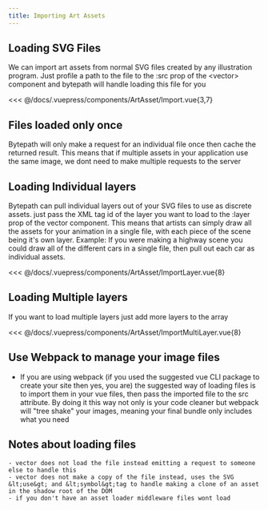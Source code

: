```yaml
---
title: Importing Art Assets
---
```

## Loading SVG Files

We can import art assets from normal SVG files created by any illustration program. Just profile a path to the file to the :src prop of the &lt;vector&gt; component and bytepath will handle loading this file for you

<<< @/docs/.vuepress/components/ArtAsset/Import.vue{3,7}

<ClientOnly>
<Demo :end="2500" v-slot="{ keyframe }">
<ArtAsset-Import :keyframe="keyframe" />
</Demo>  
</ClientOnly>

## Files loaded only once

Bytepath will only make a request for an individual file once then cache the returned result. This means that if multiple assets in your application use the same image, we dont need to make multiple requests to the server

## Loading Individual layers

Bytepath can pull individual layers out of your SVG files to use as discrete assets. just pass the XML tag id of the layer you want to load to the :layer prop of the vector component.
This means that artists can simply draw all the assets for your animation in a single file, with each piece of the scene being it's own layer. 
Example: If you were making a highway scene you could draw all of the different cars in a single file, then pull out each car as individual assets.  

<<< @/docs/.vuepress/components/ArtAsset/ImportLayer.vue{8}

<ClientOnly>
<Demo :end="2500" v-slot="{ keyframe }">
<ArtAsset-ImportLayer :keyframe="keyframe" />
</Demo>  
</ClientOnly>


## Loading Multiple layers

If you want to load multiple layers just add more layers to the array 

<<< @/docs/.vuepress/components/ArtAsset/ImportMultiLayer.vue{8}

<ClientOnly>
<Demo :end="2500" v-slot="{ keyframe }">
<ArtAsset-ImportMultiLayer :keyframe="keyframe" />
</Demo>  
</ClientOnly>


## Use Webpack to manage your image files

- If you are using webpack (if you used the suggested vue CLI package to create your site then yes, you are) the suggested way of loading files is to import them in your vue files, then pass the 
imported file to the src attribute. By doing it this way not only is your code cleaner but webpack will "tree shake" your images, meaning your final bundle only includes what you need


## Notes about loading files

    - vector does not load the file instead emitting a request to someone else to handle this
    - vector does not make a copy of the file instead, uses the SVG &lt;use&gt; and &lt;symbol&gt;tag to handle making a clone of an asset in the shadow root of the DOM
    - if you don't have an asset loader middleware files wont load  
